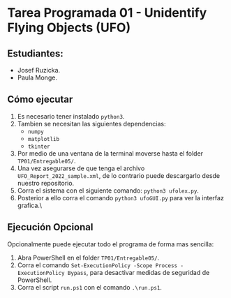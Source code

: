 # Tarea Programada 01 - Unidentify Flying Objects (UFO)

## Estudiantes:
- Josef Ruzicka.
- Paula Monge.

## Cómo ejecutar
1. Es necesario tener instalado `python3`.
2. Tambien se necesitan las siguientes dependencias:
    - `numpy`
    - `matplotlib`
    - `tkinter`
3. Por medio de una ventana de la terminal moverse hasta el folder `TP01/Entregable05/`.
4. Una vez asegurarse de que tenga el archivo `UFO_Report_2022_sample.xml`, de lo contrario puede descargarlo desde nuestro repositorio.
5. Corra el sistema con el siguiente comando: `python3 ufolex.py`.
6. Posterior a ello corra el comando `python3 ufoGUI.py` para ver la interfaz grafica.\
  
## Ejecución Opcional
Opcionalmente puede ejecutar todo el programa de forma mas sencilla:
1. Abra PowerShell en el folder `TP01/Entregable05/`.
2. Corra el comando `Set-ExecutionPolicy -Scope Process -ExecutionPolicy Bypass`, para desactivar medidas de seguridad de PowerShell.
3. Corra el script `run.ps1` con el comando `.\run.ps1`.
